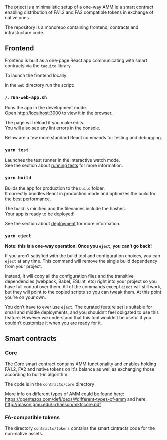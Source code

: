 The prject is a minimalistic setup of a one-way AMM ie a smart contract enabling distribution
of FA1.2 and FA2 compatible tokens in exchange of native ones.

The repository is a monorepo containing frontend, contracts and infrastucture code.

## Frontend

Frontend is built as a one-page React app communicating with smart contracts via the `taquito` library.

To launch the frontend locally: 

in the `web` directory run the script:

### `/.run-web-app.sh`

Runs the app in the development mode.<br />
Open [http://localhost:3000](http://localhost:3000) to view it in the browser.

The page will reload if you make edits.<br />
You will also see any lint errors in the console.

Below are a few more standard React commands for testing and debugging.

### `yarn test`

Launches the test runner in the interactive watch mode.<br />
See the section about [running tests](https://facebook.github.io/create-react-app/docs/running-tests) for more information.

### `yarn build`

Builds the app for production to the `build` folder.<br />
It correctly bundles React in production mode and optimizes the build for the best performance.

The build is minified and the filenames include the hashes.<br />
Your app is ready to be deployed!

See the section about [deployment](https://facebook.github.io/create-react-app/docs/deployment) for more information.

### `yarn eject`

**Note: this is a one-way operation. Once you `eject`, you can’t go back!**

If you aren’t satisfied with the build tool and configuration choices, you can `eject` at any time. This command will remove the single build dependency from your project.

Instead, it will copy all the configuration files and the transitive dependencies (webpack, Babel, ESLint, etc) right into your project so you have full control over them. All of the commands except `eject` will still work, but they will point to the copied scripts so you can tweak them. At this point you’re on your own.

You don’t have to ever use `eject`. The curated feature set is suitable for small and middle deployments, and you shouldn’t feel obligated to use this feature. However we understand that this tool wouldn’t be useful if you couldn’t customize it when you are ready for it.

## Smart contracts

### Core
The Core smart contract contains AMM functionality and enables holding FA1.2, FA2 and native tokens on it's balance as well as exchanging those according to built-in algorithm.

The code is in the `contracts/core` directory 

More info on different types of AMM could be found 
here: https://opentezos.com/defi/dexs/#different-types-of-amm
and here: http://mason.gmu.edu/~rhanson/mktscore.pdf

### FA-compatible tokens
The directory `contracts/tokens` contains the smart cintracts code for the non-native assets.